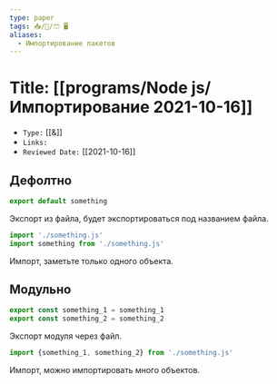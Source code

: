 ```yaml
---
type: paper
tags: 📥️/📜️/🩳 🖥️
aliases:
  - Импортирование пакетов
---
```




# Title: **[[programs/Node js/Импортирование 2021-10-16]]**
- `Type:` [[&]]
- `Links:`
- `Reviewed Date:` [[2021-10-16]]

## Дефолтно
```javascript
export default something
```
Экспорт из файла, будет экспортироваться под названием файла.
```javascript
import './something.js'
import something from './something.js'
```
Импорт, заметьте только одного объекта.

## Модульно
```javascript
export const something_1 = something_1
export const something_2 = something_2
```
Экспорт модуля через файл.
```javascript
import {something_1, something_2} from './something.js'
```
Импорт, можно импортировать много объектов.